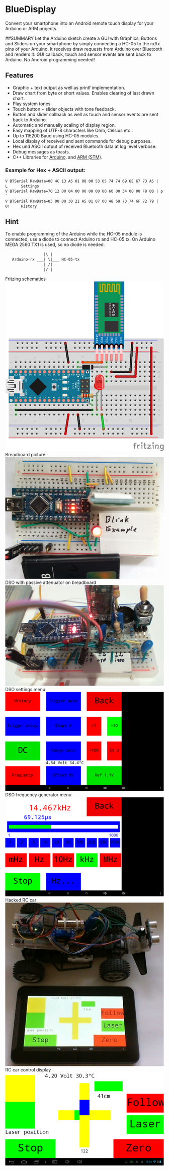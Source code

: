 # BlueDisplay
Convert your smartphone into an Android remote touch display for your Arduino or ARM projects.

##SUMMARY
Let the Arduino sketch create a GUI with Graphics, Buttons and Sliders on your smartphone by simply connecting a HC-05 to the rx/tx pins of your Arduino.
It receives draw requests from Arduino over Bluetooth and renders it.
GUI callback, touch and sensor events are sent back to Arduino.
No Android programming needed!

## Features
- Graphic + text output as well as printf implementation.
- Draw chart from byte or short values. Enables clearing of last drawn chart.
- Play system tones.
- Touch button + slider objects with tone feedback.
- Button and slider callback as well as touch and sensor events are sent back to Arduino.
- Automatic and manually scaling of display region.
- Easy mapping of UTF-8 characters like Ohm, Celsius etc..
- Up to 115200 Baud using HC-05 modules.
- Local display of received and sent commands for debug purposes.
- Hex und ASCII output of received Bluetooth data at log level verbose.
- Debug messages as toasts.
- C++ Libraries for [Arduino](https://github.com/ArminJo/android-blue-display/tree/master/arduino/libraries/BlueDisplay/BlueDisplay.zip).
 and [ARM (STM)](https://github.com/ArminJo/android-blue-display/tree/master/STM32/lib).

### Example for Hex + ASCII output:
```
V BTSerial RawData=00 4C 13 A5 01 08 00 53 65 74 74 69 6E 67 73 A5 |  L      Settings
V BTSerial RawData=70 12 00 04 00 00 00 00 00 60 00 34 00 00 F8 0B | p             `
V BTSerial RawData=03 00 00 30 21 A5 01 07 00 48 69 73 74 6F 72 79 |   0!     History
```

## Hint
To enable programming of the Arduino while the HC-05 module is connected, use a diode to connect Arduino rx and HC-05 tx.
On Arduino MEGA 2560 TX1 is used, so no diode is needed.
```
                 |\ |
   Arduino-rx ___| \|___ HC-05-tx
                 | /|
                 |/ |
```


Fritzing schematics
![Fritzing schematics](https://github.com/ArminJo/android-blue-display/blob/gh-pages/schematics/BlueDisplayBlink_Steckplatine.png)
Breadboard picture
![Breadboard picture](https://github.com/ArminJo/android-blue-display/blob/gh-pages/pictures/Blink1.jpg)
DSO with passive attenuator on breadboard
![DSO with passive attenuator on breadboard](https://github.com/ArminJo/android-blue-display/blob/gh-pages/pictures/ArduinoDSO.jpg)
DSO settings menu
![DSO settings menu](https://github.com/ArminJo/android-blue-display/blob/gh-pages/screenshots/DSOSettings.png)
DSO frequency generator menu
![Frequency generator menu](https://github.com/ArminJo/android-blue-display/blob/gh-pages/screenshots/Frequency.png)
Hacked RC car
![Hacked RC car](https://github.com/ArminJo/android-blue-display/blob/gh-pages/pictures/RCCar+Tablet.JPG)
RC car control display
![RC car control display](https://github.com/ArminJo/android-blue-display/blob/gh-pages/screenshots/RCCarControl.png)

